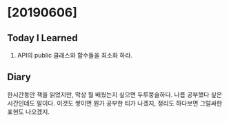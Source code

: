 # [20190606] 

## Today I Learned
1. API의 public 클래스와 함수들을 최소화 하라.


## Diary
한시간동안 책을 읽었지만, 막상 뭘 배웠는지 싶으면 두루뭉술하다.
나름 공부했다 싶은 시간인데도 말이다.
이것도 쌓이면 뭔가 공부한 티가 나겠지, 정리도 하다보면 그럴싸한 표현도 나오겠지.
